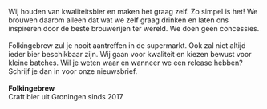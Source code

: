 Wij houden van kwaliteitsbier en maken het graag zelf. Zo simpel is het! We brouwen daarom alleen dat wat we zelf graag drinken en laten ons inspireren door de beste brouwerijen ter wereld. We doen geen concessies.<br><br>
Folkingebrew zul je nooit aantreffen in de supermarkt. Ook zal niet altijd ieder bier beschikbaar zijn. Wij gaan voor kwaliteit en kiezen bewust voor kleine batches. Wil je weten waar en wanneer we een release hebben? Schrijf je dan in voor onze nieuwsbrief.<br><br>
<strong>Folkingebrew</strong><br>
Craft bier uit Groningen sinds 2017
